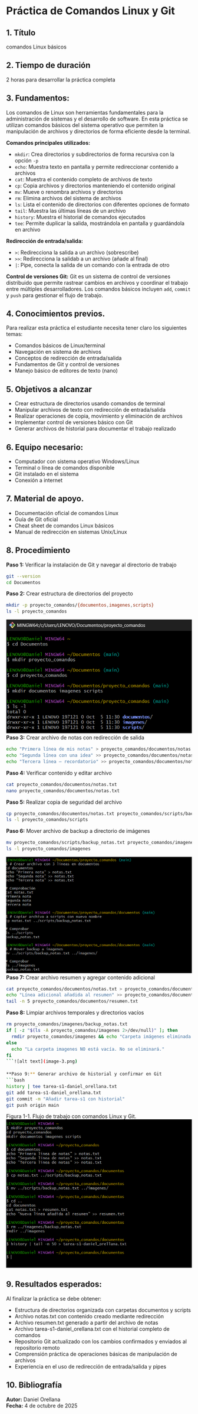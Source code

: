 # Práctica de Comandos Linux y Git
## 1. Título
 comandos Linux básicos 

## 2. Tiempo de duración
2 horas para desarrollar la práctica completa

## 3. Fundamentos:

Los comandos de Linux son herramientas fundamentales para la administración de sistemas y el desarrollo de software. En esta práctica se utilizan comandos básicos del sistema operativo que permiten la manipulación de archivos y directorios de forma eficiente desde la terminal.

**Comandos principales utilizados:**

- `mkdir`: Crea directorios y subdirectorios de forma recursiva con la opción `-p`
- `echo`: Muestra texto en pantalla y permite redireccionar contenido a archivos
- `cat`: Muestra el contenido completo de archivos de texto
- `cp`: Copia archivos y directorios manteniendo el contenido original
- `mv`: Mueve o renombra archivos y directorios
- `rm`: Elimina archivos del sistema de archivos
- `ls`: Lista el contenido de directorios con diferentes opciones de formato
- `tail`: Muestra las últimas líneas de un archivo
- `history`: Muestra el historial de comandos ejecutados
- `tee`: Permite duplicar la salida, mostrándola en pantalla y guardándola en archivo

**Redirección de entrada/salida:**
- `>`: Redirecciona la salida a un archivo (sobrescribe)
- `>>`: Redirecciona la salidab a un archivo (añade al final)
- `|`: Pipe, conecta la salida de un comando con la entrada de otro

**Control de versiones Git:**
Git es un sistema de control de versiones distribuido que permite rastrear cambios en archivos y coordinar el trabajo entre múltiples desarrolladores. Los comandos básicos incluyen `add`, `commit` y `push` para gestionar el flujo de trabajo.

## 4. Conocimientos previos.
   
Para realizar esta práctica el estudiante necesita tener claro los siguientes temas:
- Comandos básicos de Linux/terminal
- Navegación en sistema de archivos
- Conceptos de redirección de entrada/salida
- Fundamentos de Git y control de versiones
- Manejo básico de editores de texto (nano)

## 5. Objetivos a alcanzar
   
- Crear estructura de directorios usando comandos de terminal
- Manipular archivos de texto con redirección de entrada/salida
- Realizar operaciones de copia, movimiento y eliminación de archivos
- Implementar control de versiones básico con Git
- Generar archivos de historial para documentar el trabajo realizado

## 6. Equipo necesario:
  
- Computador con sistema operativo Windows/Linux
- Terminal o línea de comandos disponible
- Git instalado en el sistema
- Conexión a internet 

## 7. Material de apoyo.
   
- Documentación oficial de comandos Linux
- Guía de Git oficial
- Cheat sheet de comandos Linux básicos
- Manual de redirección en sistemas Unix/Linux

## 8. Procedimiento

**Paso 1:** Verificar la instalación de Git y navegar al directorio de trabajo
```bash
git --version
cd Documentos
```

**Paso 2:** Crear estructura de directorios del proyecto
```bash
mkdir -p proyecto_comandos/{documentos,imagenes,scripts}
ls -l proyecto_comandos
```
![alt text](image-1.png)
**Paso 3:** Crear archivo de notas con redirección de salida
```bash
echo "Primera línea de mis notas" > proyecto_comandos/documentos/notas.txt
echo "Segunda línea con una idea" >> proyecto_comandos/documentos/notas.txt
echo "Tercera línea — recordatorio" >> proyecto_comandos/documentos/notas.txt
```

**Paso 4:** Verificar contenido y editar archivo
```bash
cat proyecto_comandos/documentos/notas.txt
nano proyecto_comandos/documentos/notas.txt
```

**Paso 5:** Realizar copia de seguridad del archivo
```bash
cp proyecto_comandos/documentos/notas.txt proyecto_comandos/scripts/backup_notas.txt
ls -l proyecto_comandos/scripts

```

**Paso 6:** Mover archivo de backup a directorio de imágenes
```bash
mv proyecto_comandos/scripts/backup_notas.txt proyecto_comandos/imagenes/
ls -l proyecto_comandos/imagenes
```
![alt text](image-2.png)
**Paso 7:** Crear archivo resumen y agregar contenido adicional
```bash
cat proyecto_comandos/documentos/notas.txt > proyecto_comandos/documentos/resumen.txt
echo "Línea adicional añadida al resumen" >> proyecto_comandos/documentos/resumen.txt
tail -n 5 proyecto_comandos/documentos/resumen.txt
```

**Paso 8:** Limpiar archivos temporales y directorios vacíos
```bash
rm proyecto_comandos/imagenes/backup_notas.txt
if [ -z "$(ls -A proyecto_comandos/imagenes 2>/dev/null)" ]; then 
  rmdir proyecto_comandos/imagenes && echo "Carpeta imágenes eliminada (estaba vacía)."
else 
  echo "La carpeta imagenes NO está vacía. No se eliminará."
fi
```![alt text](image-3.png)

**Paso 9:** Generar archivo de historial y confirmar en Git
```bash
history | tee tarea-s1-daniel_orellana.txt
git add tarea-s1-daniel_orellana.txt
git commit -m "Añadir tarea-s1 con historial"
git push origin main
```

Figura 1-1. Flujo de trabajo con comandos Linux y Git.
![alt text](image.png)
## 9. Resultados esperados:
    
Al finalizar la práctica se debe obtener:
- Estructura de directorios organizada con carpetas documentos y scripts
- Archivo notas.txt con contenido creado mediante redirección
- Archivo resumen.txt generado a partir del archivo de notas
- Archivo tarea-s1-daniel_orellana.txt con el historial completo de comandos
- Repositorio Git actualizado con los cambios confirmados y enviados al repositorio remoto
- Comprensión práctica de operaciones básicas de manipulación de archivos
- Experiencia en el uso de redirección de entrada/salida y pipes

## 10. Bibliografía

**Autor:** Daniel Orellana  
**Fecha:** 4 de octubre de 2025